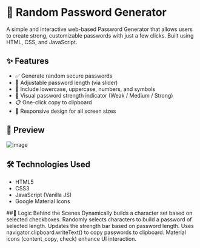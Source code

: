 # 🔐 Random Password Generator

A simple and interactive web-based Password Generator that allows users to create strong, customizable passwords with just a few clicks. Built using HTML, CSS, and JavaScript.


## ✨ Features
- ✅ Generate random secure passwords
- 🔢 Adjustable password length (via slider)
- 🔡 Include lowercase, uppercase, numbers, and symbols
- 🎨 Visual password strength indicator (Weak / Medium / Strong)
- 📋 One-click copy to clipboard
- 📱 Responsive design for all screen sizes


## 📸 Preview

![image](https://github.com/user-attachments/assets/8a438c6f-c861-4b69-b397-e7a6f3f498d1)


## 🛠️ Technologies Used
- HTML5
- CSS3
- JavaScript (Vanilla JS)
- Google Material Icons

##🧠 Logic Behind the Scenes
Dynamically builds a character set based on selected checkboxes.
Randomly selects characters to build a password of selected length.
Updates the strength bar based on password length.
Uses navigator.clipboard.writeText() to copy passwords to clipboard.
Material icons (content_copy, check) enhance UI interaction.

